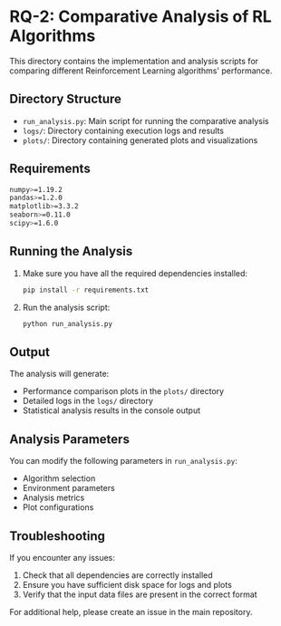 # RQ-2: Comparative Analysis of RL Algorithms

This directory contains the implementation and analysis scripts for comparing different Reinforcement Learning algorithms' performance.

## Directory Structure

- `run_analysis.py`: Main script for running the comparative analysis
- `logs/`: Directory containing execution logs and results
- `plots/`: Directory containing generated plots and visualizations

## Requirements

```bash
numpy>=1.19.2
pandas>=1.2.0
matplotlib>=3.3.2
seaborn>=0.11.0
scipy>=1.6.0
```

## Running the Analysis

1. Make sure you have all the required dependencies installed:
   ```bash
   pip install -r requirements.txt
   ```

2. Run the analysis script:
   ```bash
   python run_analysis.py
   ```

## Output

The analysis will generate:
- Performance comparison plots in the `plots/` directory
- Detailed logs in the `logs/` directory
- Statistical analysis results in the console output

## Analysis Parameters

You can modify the following parameters in `run_analysis.py`:
- Algorithm selection
- Environment parameters
- Analysis metrics
- Plot configurations

## Troubleshooting

If you encounter any issues:
1. Check that all dependencies are correctly installed
2. Ensure you have sufficient disk space for logs and plots
3. Verify that the input data files are present in the correct format

For additional help, please create an issue in the main repository. 